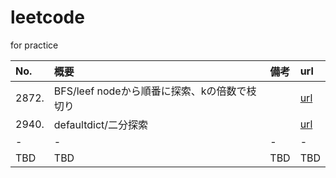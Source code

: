 # leetcode
for practice

| No. | 概要 | 備考 | url |
| :--- | :--- | :--- | :--- |
| 2872. | BFS/leef nodeから順番に探索、kの倍数で枝切り |  | [url](https://leetcode.com/problems/maximum-number-of-k-divisible-components/submissions/1485796988/) |
| 2940. | defaultdict/二分探索 |  | [url](https://leetcode.com/problems/find-building-where-alice-and-bob-can-meet/) |
| - | - | - | - |
| TBD | TBD | TBD | TBD |


